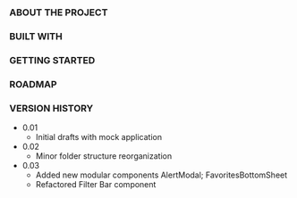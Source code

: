 <!-- ABOUT THE PROJECT -->

### ABOUT THE PROJECT

<!-- Built With -->

### BUILT WITH

<!-- GETTING STARTED -->

### GETTING STARTED

<!-- ROADMAP -->

### ROADMAP

<!-- Version History -->

### VERSION HISTORY

- 0.01
  - Initial drafts with mock application
- 0.02
  - Minor folder structure reorganization
- 0.03
  - Added new modular components AlertModal; FavoritesBottomSheet
  - Refactored Filter Bar component

